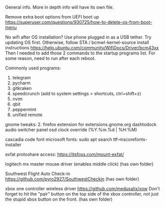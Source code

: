 General info. 
More in depth info will have its own file.

Remove extra boot options from UEFI boot up
https://superuser.com/questions/930725/how-to-delete-os-from-boot-menu

No wifi after OS installation? Use phone plugged in as a USB tether. 
Try updating OS first. Otherwise, follow STA / bcmwl-kernel-source install instructions
https://help.ubuntu.com/community/WifiDocs/Driver/bcm43xx
Then I needed to add those 2 commands to the startup programs list. For some reason, need to run after each reboot.

Commonly used programs:
1. telegram
2. pycharm
3. gitkraken
4. speedcrunch (add to system settings > shortcuts, ctrl+shift+z)
5. nvim
6. qbit
7. peppermint
8. unified remote

gnome tweaks:
2. firefox extension for extensions.gnome.org
dashtodock
audio switcher
panel osd
clock override (%Y.%m.%d | %H:%M)

cascadia code font
microsoft fonts: sudo apt search ttf-mscorefonts-installer

exfat protoshare access:
https://itsfoss.com/mount-exfat/

logitech mx master mouse driver (enables middle click)
(has own folder)

Southwest Flight Auto Check-in
https://github.com/pyro2927/SouthwestCheckin
(has own folder)

xbox one controller wireless driver
https://github.com/medusalix/xow
Don't forget to hit the "pair" button on the top side of the xbox controller, not just the stupid xbox button on the front.
(has own folder)

